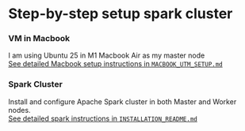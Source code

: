 # Step-by-step setup spark cluster
### VM in Macbook
I am using Ubuntu 25 in M1 Macbook Air as my master node\
[See detailed Macbook setup instructions in `MACBOOK_UTM_SETUP.md`](MACBOOK_UTM_SETUP.md)
### Spark Cluster
Install and configure Apache Spark cluster in both Master and Worker nodes.\
[See detailed spark instructions in `INSTALLATION_README.md`](INSTALLATION_README.md)

